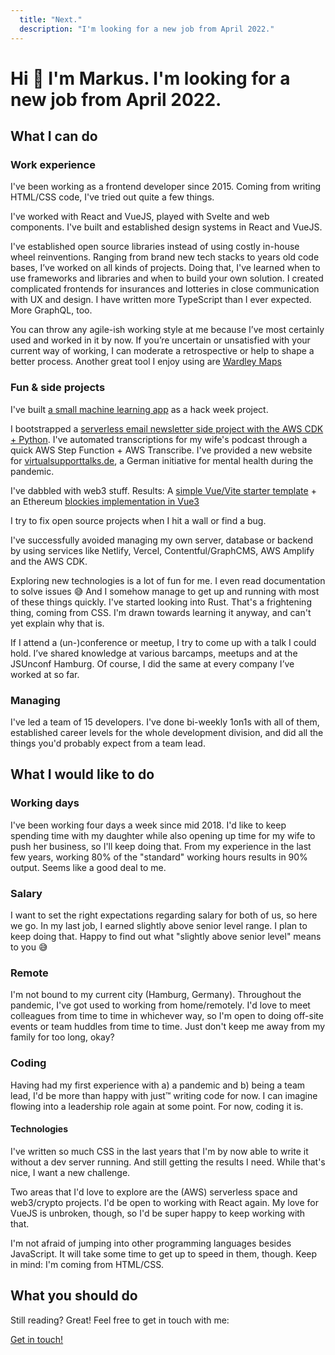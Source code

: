 ```yaml
---
  title: "Next."
  description: "I'm looking for a new job from April 2022."
---
```


# Hi 👋 I'm Markus. I'm looking for a new job from April 2022.

## What I can do

### Work experience

I've been working as a frontend developer since 2015. Coming from writing HTML/CSS code, I've tried out quite a few things.

I've worked with React and VueJS, played with Svelte and web components. I've built and established design systems in React and VueJS.

I've established open source libraries instead of using costly in-house wheel reinventions. Ranging from brand new tech stacks to years old code bases, I’ve worked on all kinds of projects. Doing that, I've learned when to use frameworks and libraries and when to build your own solution. I created complicated frontends for insurances and lotteries in close communication with UX and design. I have written more TypeScript than I ever expected. More GraphQL, too.

You can throw any agile-ish working style at me because I’ve most certainly used and worked in it by now. If you’re uncertain or unsatisfied with your current way of working, I can moderate a retrospective or help to shape a better process. Another great tool I enjoy using are [Wardley Maps](https://medium.com/wardleymaps)

### Fun & side projects

I've built [a small machine learning app](https://github.com/HerrBertling/wireframe-to-code) as a hack week project.

I bootstrapped a [serverless email newsletter side project with the AWS CDK + Python](https://github.com/HerrBertling/swing-trading-newsletter-aws-cdk). I've automated transcriptions for my wife's podcast through a quick AWS Step Function + AWS Transcribe. I've provided a new website for [virtualsupporttalks.de](https://www.virtualsupporttalks.de/en/), a German initiative for mental health during the pandemic.

I've dabbled with web3 stuff. Results: A [simple Vue/Vite starter template](https://github.com/HerrBertling/simple-vite-eth) + an Ethereum [blockies implementation in Vue3](https://github.com/HerrBertling/vue-blockies)

I try to fix open source projects when I hit a wall or find a bug.

I've successfully avoided managing my own server, database or backend by using services like Netlify, Vercel, Contentful/GraphCMS, AWS Amplify and the AWS CDK.

Exploring new technologies is a lot of fun for me. I even read documentation to solve issues 😅 And I somehow manage to get up and running with most of these things quickly. I've started looking into Rust. That's a frightening thing, coming from CSS. I'm drawn towards learning it anyway, and can't yet explain why that is.

If I attend a (un-)conference or meetup, I try to come up with a talk I could hold. I’ve shared knowledge at various barcamps, meetups and at the JSUnconf Hamburg. Of course, I did the same at every company I’ve worked at so far.

### Managing

I've led a team of 15 developers. I've done bi-weekly 1on1s with all of them, established career levels for the whole development division, and did all the things you'd probably expect from a team lead.

## What I would like to do

### Working days

I've been working four days a week since mid 2018. I'd like to keep spending time with my daughter while also opening up time for my wife to push her business, so I'll keep doing that. From my experience in the last few years, working 80% of the "standard" working hours results in 90% output. Seems like a good deal to me.

### Salary

I want to set the right expectations regarding salary for both of us, so here we go. In my last job, I earned slightly above senior level range. I plan to keep doing that. Happy to find out what "slightly above senior level" means to you 😅

### Remote

I'm not bound to my current city (Hamburg, Germany). Throughout the pandemic, I've got used to working from home/remotely. I'd love to meet colleagues from time to time in whichever way, so I'm open to doing off-site events or team huddles from time to time. Just don't keep me away from my family for too long, okay?

### Coding

Having had my first experience with a) a pandemic and b) being a team lead, I'd be more than happy with just™ writing code for now. I can imagine flowing into a leadership role again at some point. For now, coding it is.

#### Technologies

I've written so much CSS in the last years that I'm by now able to write it without a dev server running. And still getting the results I need. While that's nice, I want a new challenge.

Two areas that I'd love to explore are the (AWS) serverless space and web3/crypto projects. I'd be open to working with React again. My love for VueJS is unbroken, though, so I'd be super happy to keep working with that.

I'm not afraid of jumping into other programming languages besides JavaScript. It will take some time to get up to speed in them, though. Keep in mind: I'm coming from HTML/CSS.

## What you should do

Still reading? Great! Feel free to get in touch with me:

[Get in touch!](mailto&#x3A;weshouldtalk@herrsiering.de?subject=Hi%20Markus%20%F0%9F%91%8B%20I%20think%20we%20should%20talk)
